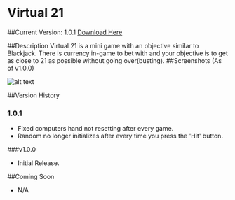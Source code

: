 # Virtual 21
##Current Version: 1.0.1
[Download Here](https://github.com/VirtualFrost/Virtual21/blob/master/Virtual21.exe "Download Here")

##Description
Virtual 21 is a mini game with an objective similar to Blackjack. There is currency in-game to bet with and your objective is to get as close to 21 as possible without going over(busting).
##Screenshots
(As of v1.0.0)

![alt text](http://i.imgur.com/AsloCGY.png "Preview 1 - v1.0.0")

##Version History
### 1.0.1
- Fixed computers hand not resetting after every game.
- Random no longer initializes after every time you press the 'Hit' button.

###v1.0.0
- Initial Release.

##Coming Soon
* N/A
